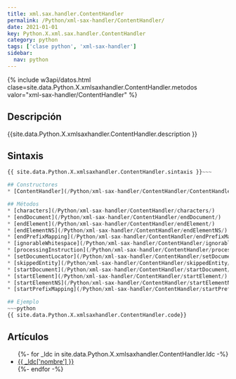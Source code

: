 ```yaml
---
title: xml.sax.handler.ContentHandler
permalink: /Python/xml-sax-handler/ContentHandler/
date: 2021-01-01
key: Python.X.xml.sax.handler.ContentHandler
category: python
tags: ['clase python', 'xml-sax-handler']
sidebar: 
  nav: python
---
```


{% include w3api/datos.html clase=site.data.Python.X.xmlsaxhandler.ContentHandler.metodos valor="xml-sax-handler/ContentHandler" %}

## Descripción
{{site.data.Python.X.xmlsaxhandler.ContentHandler.description }}

## Sintaxis
~~~python
{{ site.data.Python.X.xmlsaxhandler.ContentHandler.sintaxis }}~~~

## Constructores
* [ContentHandler](/Python/xml-sax-handler/ContentHandler/ContentHandler/)

## Métodos
* [characters](/Python/xml-sax-handler/ContentHandler/characters/)
* [endDocument](/Python/xml-sax-handler/ContentHandler/endDocument/)
* [endElement](/Python/xml-sax-handler/ContentHandler/endElement/)
* [endElementNS](/Python/xml-sax-handler/ContentHandler/endElementNS/)
* [endPrefixMapping](/Python/xml-sax-handler/ContentHandler/endPrefixMapping/)
* [ignorableWhitespace](/Python/xml-sax-handler/ContentHandler/ignorableWhitespace/)
* [processingInstruction](/Python/xml-sax-handler/ContentHandler/processingInstruction/)
* [setDocumentLocator](/Python/xml-sax-handler/ContentHandler/setDocumentLocator/)
* [skippedEntity](/Python/xml-sax-handler/ContentHandler/skippedEntity/)
* [startDocument](/Python/xml-sax-handler/ContentHandler/startDocument/)
* [startElement](/Python/xml-sax-handler/ContentHandler/startElement/)
* [startElementNS](/Python/xml-sax-handler/ContentHandler/startElementNS/)
* [startPrefixMapping](/Python/xml-sax-handler/ContentHandler/startPrefixMapping/)

## Ejemplo
~~~python
{{ site.data.Python.X.xmlsaxhandler.ContentHandler.code}}
~~~

## Artículos
<ul>
{%- for _ldc in site.data.Python.X.xmlsaxhandler.ContentHandler.ldc -%}
   <li>
       <a href="{{_ldc['url'] }}">{{ _ldc['nombre'] }}</a>
   </li>
{%- endfor -%}
</ul>
